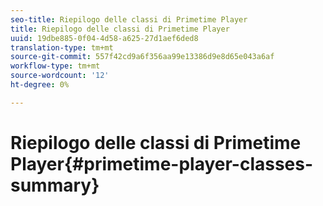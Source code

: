 ```yaml
---
seo-title: Riepilogo delle classi di Primetime Player
title: Riepilogo delle classi di Primetime Player
uuid: 19dbe885-0f04-4d58-a625-27d1aef6ded8
translation-type: tm+mt
source-git-commit: 557f42cd9a6f356aa99e13386d9e8d65e043a6af
workflow-type: tm+mt
source-wordcount: '12'
ht-degree: 0%

---
```



# Riepilogo delle classi di Primetime Player{#primetime-player-classes-summary}
